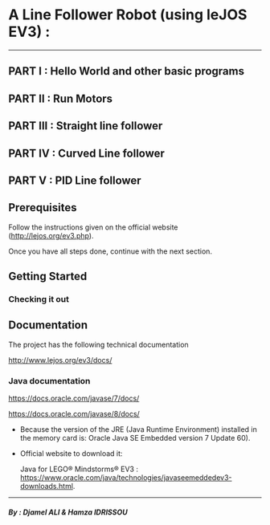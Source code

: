 # A Line Follower Robot (using leJOS EV3) :
___
## PART I : Hello World and other basic programs

## PART II : Run Motors

## PART III : Straight line follower

## PART IV : Curved Line follower

## PART V : PID Line follower

## Prerequisites

Follow the instructions given on the official website (http://lejos.org/ev3.php).

Once you have all steps done, continue with the next section.

## Getting Started
### Checking it out

## Documentation

The project has the following technical documentation

http://www.lejos.org/ev3/docs/

### Java documentation

https://docs.oracle.com/javase/7/docs/

https://docs.oracle.com/javase/8/docs/

- Because the version of the JRE (Java Runtime Environment) installed in the memory card is: Oracle Java SE Embedded version 7 Update 60).
- Official website to download it:
  
  Java for LEGO® Mindstorms® EV3 : https://www.oracle.com/java/technologies/javaseemeddedev3-downloads.html.

___
##### By : Djamel ALI & Hamza IDRISSOU



